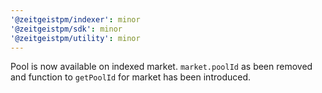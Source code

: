 ```yaml
---
'@zeitgeistpm/indexer': minor
'@zeitgeistpm/sdk': minor
'@zeitgeistpm/utility': minor
---
```


Pool is now available on indexed market. `market.poolId` as been removed and function to `getPoolId` for market has been introduced.
